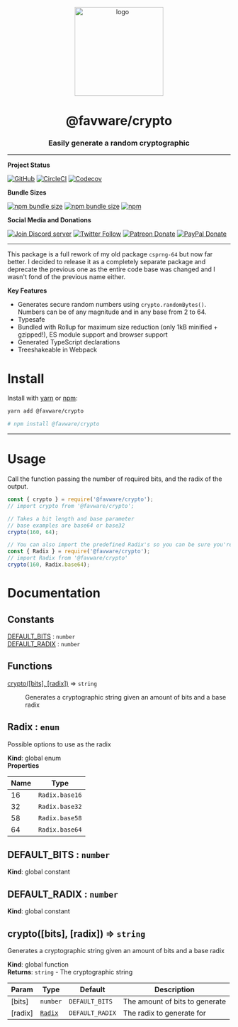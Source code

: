 <div align="center">
  <p>
  <a href="https://favware.tech/crypto"><img src="https://storage.googleapis.com/data-sunlight-146313.appspot.com/website-project-icons/crypto.png" height="200" alt="logo"/></a>
  </p>

  <p>
<h1> @favware/crypto</h1>
<h3> Easily generate a random cryptographic</h3>
  </p>
</div>

---

**Project Status**

[![GitHub](https://img.shields.io/github/license/favware/node-packages?logo=github&style=flat-square)](https://github.com/favware/node-packages/blob/master/LICENSE.md)
[![CircleCI](https://img.shields.io/circleci/build/github/favware/node-packages?logo=circleci&style=flat-square)](https://circleci.com/gh/favware/node-packages/tree/master)
[![Codecov](https://img.shields.io/codecov/c/github/favware/node-packages?logo=codecov&style=flat-square)](https://codecov.io/gh/favware/node-packages)

**Bundle Sizes**

[![npm bundle size](https://img.shields.io/bundlephobia/min/@favware/crypto?label=crypto%20-%20minified&logo=webpack&style=flat-square)](https://bundlephobia.com/result?p=@favware/crypto)
[![npm bundle size](https://img.shields.io/bundlephobia/minzip/@favware/crypto?label=crypto%20-%20minzipped&logo=webpack&style=flat-square)](https://bundlephobia.com/result?p=@favware/crypto)
[![npm](https://img.shields.io/npm/v/@favware/crypto?color=crimson&label=crypto%20version&logo=npm&style=flat-square)](https://www.npmjs.com/package/@favware/crypto)

**Social Media and Donations**

[![Join Discord server](https://img.shields.io/discord/512303595966824458?color=697EC4&label=Join%20Discord%20Server&logo=discord&logoColor=FDFEFE&style=flat-square)](https://favware.tech/redirect/server)
[![Twitter Follow](https://img.shields.io/twitter/follow/favna_?label=Follow%20@Favna_&logo=twitter&colorB=1DA1F2&style=flat-square)](https://twitter.com/Favna_/follow)
[![Patreon Donate](https://img.shields.io/badge/patreon-donate-brightgreen.svg?label=Donate%20with%20Patreon&logo=patreon&colorB=F96854&style=flat-square&link=https://www.patreon.com/bePatron?u=9336537)](https://www.patreon.com/bePatron?u=9336537)
[![PayPal Donate](https://img.shields.io/badge/paypal-donate-brightgreen.svg?label=Donate%20with%20Paypal&logo=paypal&colorB=00457C&style=flat-square&link=https://www.paypal.com/cgi-bin/webscr?cmd=_s-xclick&hosted_button_id=XMAYCF9SDHZ34)](https://www.patreon.com/bePatron?u=9336537)

---

This package is a full rework of my old package `csprng-64` but now far better. I decided to release it as a completely separate package and deprecate the previous one as the entire code base was changed and I wasn't fond of the previous name either.

**Key Features**
- Generates secure random numbers using `crypto.randomBytes()`. Numbers can be of any magnitude and in any base from 2 to 64.
- Typesafe
- Bundled with Rollup for maximum size reduction (only 1kB minified + gzipped!), ES module support and browser support
- Generated TypeScript declarations
- Treeshakeable in Webpack

# Install

Install with [yarn](https://yarnpkg.com) or [npm](https://www.npmjs.com/):

```sh
yarn add @favware/crypto

# npm install @favware/crypto
```

* * *

# Usage

Call the function passing the number of required bits, and the radix of the
output.

```js
const { crypto } = require('@favware/crypto');
// import crypto from '@favware/crypto';

// Takes a bit length and base parameter
// base examples are base64 or base32
crypto(160, 64);

// You can also import the predefined Radix's so you can be sure you're using a supported radix
const { Radix } = require('@favware/crypto');
// import Radix from '@favware/crypto'
crypto(160, Radix.base64);
```

# Documentation

## Constants

<dl>
<dt><a href="#DEFAULT_BITS">DEFAULT_BITS</a> : <code>number</code></dt>
<dd></dd>
<dt><a href="#DEFAULT_RADIX">DEFAULT_RADIX</a> : <code>number</code></dt>
<dd></dd>
</dl>

## Functions

<dl>
<dt><a href="#crypto">crypto([bits], [radix])</a> ⇒ <code>string</code></dt>
<dd><p>Generates a cryptographic string given an amount of bits and a base radix</p>
</dd>
</dl>

<a name="Radix"></a>

## Radix : <code>enum</code>
Possible options to use as the radix

**Kind**: global enum  
**Properties**

| Name | Type |
| --- | --- |
| 16 | <code>Radix.base16</code> | 
| 32 | <code>Radix.base32</code> | 
| 58 | <code>Radix.base58</code> | 
| 64 | <code>Radix.base64</code> | 

<a name="DEFAULT_BITS"></a>

## DEFAULT\_BITS : <code>number</code>
**Kind**: global constant  
<a name="DEFAULT_RADIX"></a>

## DEFAULT\_RADIX : <code>number</code>
**Kind**: global constant  
<a name="crypto"></a>

## crypto([bits], [radix]) ⇒ <code>string</code>
Generates a cryptographic string given an amount of bits and a base radix

**Kind**: global function  
**Returns**: <code>string</code> - The cryptographic string  

| Param | Type | Default | Description |
| --- | --- | --- | --- |
| [bits] | <code>number</code> | <code>DEFAULT_BITS</code> | The amount of bits to generate |
| [radix] | [<code>Radix</code>](#Radix) | <code>DEFAULT_RADIX</code> | The radix to generate for |

